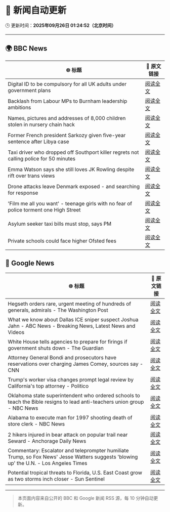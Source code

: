 # 🧠 新闻自动更新

🕒 更新时间：**2025年09月26日 01:24:52（北京时间）**

---

## 🌍 BBC News

| 🌐 标题 | 🔗 原文链接 |
|--------|-------------|
| Digital ID to be compulsory for all UK adults under government plans | [阅读全文](https://www.bbc.com/news/articles/c4g54g6vgpdo?at_medium=RSS&at_campaign=rss) |
| Backlash from Labour MPs to Burnham leadership ambitions | [阅读全文](https://www.bbc.com/news/articles/c70190e0p6yo?at_medium=RSS&at_campaign=rss) |
| Names, pictures and addresses of 8,000 children stolen in nursery chain hack | [阅读全文](https://www.bbc.com/news/articles/c62ldyvpwv9o?at_medium=RSS&at_campaign=rss) |
| Former French president Sarkozy given five-year sentence after Libya case | [阅读全文](https://www.bbc.com/news/articles/cp98kepmj9lo?at_medium=RSS&at_campaign=rss) |
| Taxi driver who dropped off Southport killer regrets not calling police for 50 minutes | [阅读全文](https://www.bbc.com/news/articles/cpd96g46vzwo?at_medium=RSS&at_campaign=rss) |
| Emma Watson says she still loves JK Rowling despite rift over trans views | [阅读全文](https://www.bbc.com/news/articles/c4gvp18xe17o?at_medium=RSS&at_campaign=rss) |
| Drone attacks leave Denmark exposed - and searching for response | [阅读全文](https://www.bbc.com/news/articles/c4g96gvql99o?at_medium=RSS&at_campaign=rss) |
| 'Film me all you want' - teenage girls with no fear of police torment one High Street | [阅读全文](https://www.bbc.com/news/articles/c0q751vlxw1o?at_medium=RSS&at_campaign=rss) |
| Asylum seeker taxi bills must stop, says PM | [阅读全文](https://www.bbc.com/news/articles/cy0vpxqyz45o?at_medium=RSS&at_campaign=rss) |
| Private schools could face higher Ofsted fees | [阅读全文](https://www.bbc.com/news/articles/cwy8xyrwkgwo?at_medium=RSS&at_campaign=rss) |

## 📰 Google News

| 🌐 标题 | 🔗 原文链接 |
|--------|-------------|
| Hegseth orders rare, urgent meeting of hundreds of generals, admirals - The Washington Post | [阅读全文](https://news.google.com/rss/articles/CBMimgFBVV95cUxOMjF2QjR6WFptb211YTdpcl9oaGxaQnowaDkzOXhrbHZGT3hKYU1BbE1LZk9UdHNBOF9NWXYyRlZPODhmUG5Mam9VZzNwOUdWdlZESHEzNTFCUHo2Qkl4blc5d0VaSFVwQUpSSXJ0eEtVMndlcmJ6Snk4dEJnU2NBZThJSU1GUlRlT1hkMkxrWDZpY0JvYlVzTUdR?oc=5) |
| What we know about Dallas ICE sniper suspect Joshua Jahn - ABC News - Breaking News, Latest News and Videos | [阅读全文](https://news.google.com/rss/articles/CBMiekFVX3lxTE10YVRhQmVucDNoTS1UbjQxaFpFVktyUUVSbVRZTEh4WFRqMFE5eG93Um5TMndDTUN3SUpuTEtlSkhLQzJMZnVQeG1WVjNvb1luQUNvVXppbXliQWV2RWZHV3VKN01TZ3g4clJ0V21KYm9zblR1b1Bzajln0gF_QVVfeXFMTk5wNHBxbVBrNTRpMDNXZUNudFRMckFvZ1RPbW12RHluSVJWeWxMQUJzeU5vNktfY1dJQjctSEVOLVZTczY4VkhOTU5HTElVWFpLX0hHYUFpUHMtOTFZS3VObEwzMVVaOEZCc3JMbTl0VTlDVGR6MjVTQ2FENko1Yw?oc=5) |
| White House tells agencies to prepare for firings if government shuts down - The Guardian | [阅读全文](https://news.google.com/rss/articles/CBMikgFBVV95cUxNWktlaFlVYkYtX295ZGwtUmdOQktjUUFxSDNhenIyczdBbzdjYjItZlFrellsSk83ZEJvMElFNzRZbmV4bG15MF8zVTg4azRCUWttZG8wZUYtSWFjYWhtc1Fzd1dEMTc4WWFLZDdtT3RMVW9OTmt2Vlo5MXJhMjludHJMV09taXBNOGVVWUpRYVdkZw?oc=5) |
| Attorney General Bondi and prosecutors have reservations over charging James Comey, sources say - CNN | [阅读全文](https://news.google.com/rss/articles/CBMioAFBVV95cUxPb3J4UGNpMVJHbDN6M2d1bldfb05ySGpsNDRFdG9IaU9zek8zNjhaYXQ0UGswTGp0STJVWXppRmo1bWlQZUF1S2VuNlBOTnBFM0t0NzAtUXZtamlwZkFCcFNvZnBIY2tlZTAzV0szeTNnVHBINnRaS2NXb196Tmd1RVFHNzRTSC12TF9ocWxQV3BKQ2xFUk9EbDh5eWs3c2hy?oc=5) |
| Trump's worker visa changes prompt legal review by California's top attorney - Politico | [阅读全文](https://news.google.com/rss/articles/CBMikgFBVV95cUxNd2I1WXNkY3hueHFBeUZ2blJmUDZKNU1hZTYtNTN6R01sRUl5MEhUNVBIYWNlNktxUF9RNDNBOG5hcmFFTU9MeUJ5SWJEb3VLUDl6dU1tZGxQTGNjdExLbFpnNHIxbGJhRmo3YlR0MnJVRHEwYjMyYXRNaklKMnpXekdUMDBfUDdqaFlleFRIVkFnUQ?oc=5) |
| Oklahoma state superintendent who ordered schools to teach the Bible resigns to lead anti-teachers union group - NBC News | [阅读全文](https://news.google.com/rss/articles/CBMixwFBVV95cUxNWkx2TzByWG8ya3BhclJPM1hBOWVLV2RjaEhmN0dhQW1wb1ZKSnJOOUM5SHJRWXFoSTBBdVJ4N0ZlWEpMZHR2Tkt4RWFpYW9FMFNHZzlCMGo1ZFFQMzhqWkE0Z3MtZ3lOdXRQSE5Qdml0dTZWaFczS0R2R0s2aVJXUUNpdmxZMk1aa2JtTlZwX1VvMGhselVKQ0ZkaGp5U2cyb0lzR1M4SkZhOFF1M1JGM000RjF0QnBiR3hDSkhfSWEydjJ4SVVZ0gFWQVVfeXFMUGItUWtaVEEzVU9UTGlZczNDckRQQWxKal9pZ3k2eVczV01jWUVBQnBNYVc0d0YySWdPUHFKOEZzQkkwaGtTa2MyWWhGZ3NHVlRsZzE0Unc?oc=5) |
| Alabama to execute man for 1997 shooting death of store clerk - NBC News | [阅读全文](https://news.google.com/rss/articles/CBMioAFBVV95cUxQQng3NHZXb1ZxSHQxazB3TGx4d3lqdlZIUklEOXhZSl9RdWVySGN2a19CUENSWEdwdGpGeUJibDlPc0JfRVM1Y3R6bFl6MU9MaUswNWZUUG0tME9HVUhuMDFMci1wblVzcVlveklLS29pMnlKOEVYQ1FtMC10V2YtNHJoVE8tT3dPM0I1QWRqT1RVS0JoR19tY2RPamY1OGZJ0gFWQVVfeXFMT3pJTC04QlpiOTVpN280Nm50aUZiMjloWFoyNktlSlkyMTBjUmtTN0RVYVR2M3NDMmRMVEVCeEtpWFY4Yl8wOVp6LWw1Q0lfRWV4Tl9LRUE?oc=5) |
| 2 hikers injured in bear attack on popular trail near Seward - Anchorage Daily News | [阅读全文](https://news.google.com/rss/articles/CBMiswFBVV95cUxNVVhfaGw0TEdJS1RvejlXdGR4RGZ2N1dwR2JvUEllOXpvZ3F0TnpYVE0zVzQzTFl3OUJqOFpscElCNlp2clo3Z0FEYnd4UkNWOGdHTzg4eENpQm1tUFQ2WGZFbzhTOVVNTUJPZTgxd0RMenprU2c4WHdReUM1QlQzaGx3WEJ4NmlTOWFtNS0tYTM0NXF4enc2MXhZQWFZdUZ2NTBlSjJUcDNwMVA2YURad2gtcw?oc=5) |
| Commentary: Escalator and teleprompter humiliate Trump, so Fox News' Jesse Watters suggests 'blowing up' the U.N. - Los Angeles Times | [阅读全文](https://news.google.com/rss/articles/CBMinAFBVV95cUxQX0FSam1vTWFvM0o2Vk9rZDFhMXFMeEo1bTR0RWtVeGhLUDdVemV1bzNHMFNNbXMwa1c5YVVvTEh1WHJ3blM0T3NKUUljOFJ5MlpDejhoTnctWnRROWNnZlZ1bVRrdThQMFpLZ2dkNVFZUUotT2xVc2ZCRDREcC1Cd1BldlFJVDFVT0V6NDg2T1E3blFVZXdSREE3Y3k?oc=5) |
| Potential tropical threats to Florida, U.S. East Coast grow as two storms inch closer - Sun Sentinel | [阅读全文](https://news.google.com/rss/articles/CBMinAFBVV95cUxQTG9KVnp2cTFIZC1QQnlybGZnb0F5RzVaeVYwaklqc2JHd096bTdoUmxtc1N1RkwxdzNYd1d2Uk90U1YxYnVBTEVkbGYtTmVfdVRqQ09DbUxFcU1FN0V1MDNPVlcxM3YwRkFHY0pBa3RtR05QQlFmNEF4LUZZOU9RTzdBaE5DMXc4ZVJDMzM3MEhUNGtuN0VPTHFDZzc?oc=5) |

---
> 本页面内容来自公开的 BBC 和 Google 新闻 RSS 源，每 10 分钟自动更新。